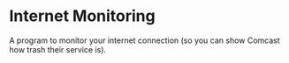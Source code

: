 # Internet Monitoring

A program to monitor your internet connection (so you can show Comcast how trash their service is).
